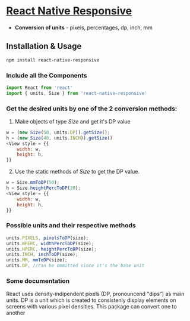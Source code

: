 # [React Native Responsive](https://github.com/alphabeats-works/react-native-responsive)

* **Conversion of units**  - pixels, percentages, dp, inch, mm

## Installation & Usage

```sh
npm install react-native-responsive
```

### Include all the Components

```js
import React from 'react'
import { units, Size } from 'react-native-responsive'
```

### Get the desired units by one of the 2 conversion methods:
1. Make objects of type *Size* and get it's DP value
```js
w = (new Size(50, units.DP)).getSize();
h = (new Size(40, units.INCH)).getSize()
<View style = {{
    width: w,
    height: h,
}}
```
2. Use the static methods of *Size* to get the DP value.
```js
w = Size.mmToDP(50);
h = Size.heightPercToDP(20);
<View style = {{
    width: w,
    height: h,
}}
```

### Possible units and their respective methods

```js
units.PIXELS, pixelsToDP(size);
units.WPERC, widthPercToDP(size);
units.HPERC, heightPercToDP(size);
units.INCH, inchToDP(size);
units.MM, mmToDP(size);
units.DP, //can be ommitted since it's the base unit

```

### Some documentation

React uses density-indipendent pixels (DP, pronouncend "dips") as main units. DP is a unit which is created to consistenly display elements on screens with various pixel densities. This package can convert one to another